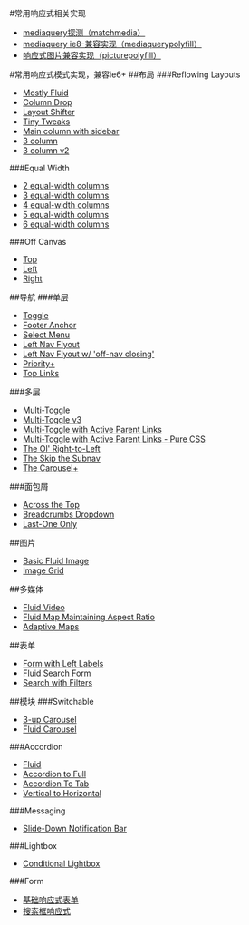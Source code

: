 #常用响应式相关实现

* [mediaquery探测（matchmedia）](/1.0/guide/matchmedia.md)
* [mediaquery ie8-兼容实现（mediaquerypolyfill）](/1.0/guide/mediaquerypolyfill.md)
* [响应式图片兼容实现（picturepolyfill）](/1.0/guide/picturepolyfill.md)

#常用响应式模式实现，兼容ie6+
##布局
###Reflowing Layouts
- [Mostly Fluid](http://s.codepen.io/bradfrost/fullpage/Iardn)
- [Column Drop](http://codepen.io/bradfrost/full/zhCwd)
- [Layout Shifter](http://codepen.io/bradfrost/full/LtryA)
- [Tiny Tweaks](http://codepen.io/bradfrost/full/brjFH)
- [Main column with sidebar](http://codepen.io/bradfrost/full/gtkHy)
- [3 column](http://codepen.io/bradfrost/full/vspLD)
- [3 column v2](http://codepen.io/bradfrost/full/joIac)

###Equal Width
- [2 equal-width columns](http://codepen.io/bradfrost/full/tnhGv)
- [3 equal-width columns](http://codepen.io/bradfrost/full/orKvD)
- [4 equal-width columns](http://codepen.io/bradfrost/full/pwmHf)
- [5 equal-width columns](http://codepen.io/bradfrost/full/rjfta)
- [6 equal-width columns](http://bradfrost.github.io/this-is-responsive/patterns.html#)

###Off Canvas
- [Top](http://codepen.io/bradfrost/full/jtdvf)
- [Left](http://codepen.io/bradfrost/full/sjiCv)
- [Right](http://codepen.io/bradfrost/full/GybaF)

##导航
###单层
- [Toggle](http://miaojing.github.io/responsive/1.0//demo/navigation/Single-Level/Toggle%20Navigation.htm)
- [Footer Anchor](http://miaojing.github.io/responsive/1.0//demo/navigation/Single-Level/Footer%20Anchor.htm.htm)
- [Select Menu](http://miaojing.github.io/responsive/1.0//demo/navigation/Single-Level/Select%20Menu.htm)
- [Left Nav Flyout](http://miaojing.github.io/responsive/1.0//demo/navigation/Single-Level/left%20flyout%20navigation.htm)
- [Left Nav Flyout w/ 'off-nav closing'](http://miaojing.github.io/responsive/1.0//demo/navigation/Single-Level/The%20Left%20Nav%20Flyout.htm)
- [Priority+](http://miaojing.github.io/responsive/1.0//demo/navigation/Single-Level/Priority+%20Navigation.htm)
- [Top Links](http://miaojing.github.io/responsive/1.0//demo/navigation/Single-Level/A%20Pen%20by%20bradfrost.htm)

###多层
- [Multi-Toggle](http://codepen.io/bradfrost/full/tnhGv)
- [Multi-Toggle v3](http://codepen.io/bradfrost/full/orKvD)
- [Multi-Toggle with Active Parent Links](http://codepen.io/bradfrost/full/pwmHf)
- [Multi-Toggle with Active Parent Links - Pure CSS](http://codepen.io/bradfrost/full/rjfta)
- [The Ol' Right-to-Left](http://bradfrost.github.io/this-is-responsive/patterns.html#)
- [The Skip the Subnav](http://bradfrost.github.io/this-is-responsive/patterns.html#)
- [The Carousel+](http://bradfrost.github.io/this-is-responsive/patterns.html#)

###面包屑
- [Across the Top](http://miaojing.github.io/responsive/1.0/demo/Breadcrumbs/Across%20the%20Top%20Breadcrumbs.htm)
- [Breadcrumbs Dropdown](http://miaojing.github.io/responsive/1.0/demo/Breadcrumbs/Dropdown%20Breadcrumbs.htm)
- [Last-One Only](http://miaojing.github.io/responsive/1.0/demo/Breadcrumbs/Last%20One%20Only%20Breadcrumbs.htm)

##图片
- [Basic Fluid Image](http://miaojing.github.io/responsive/1.0/demo/image/Image%20Grid.htm)
- [Image Grid](http://miaojing.github.io/responsive/1.0//demo/image/Landscape%20Image.htm)

##多媒体
- [Fluid Video](http://miaojing.github.io/responsive/1.0//demo/media/Fluid%20Video.htm)
- [Fluid Map Maintaining Aspect Ratio](http://miaojing.github.io/responsive/1.0/demo/media/Fluid%20Map%20Maintaining%20Aspect%20Ratio.htm)
- [Adaptive Maps](http://miaojing.github.io/responsive/1.0/demo/media/Adaptive%20Map.htm)

##表单
- [Form with Left Labels](http://miaojing.github.io/responsive/1.0/form/Simple%20Responsive%20Form%20.htm)
- [Fluid Search Form](http://miaojing.github.io/responsive/1.0/demo/form/Search%20Form.htm)
- [Search with Filters](http://miaojing.github.io/responsive/1.0/demo/form/Filtered%20Search%20RWD%20Pattern.htm)

##模块
###Switchable
 - [3-up Carousel](http://miaojing.github.io/responsive/1.0/modules/3-up%20Carousel%20.htm)
 - [Fluid Carousel](http://miaojing.github.io/responsive/1.0/demo/modules/Fluid%20Carousel%20.htm)

###Accordion
- [Fluid](http://miaojing.github.io/responsive/1.0/modules/fluid%20Accordion.htm)
- [Accordion to Full](http://miaojing.github.io/responsive/1.0/demo/modules/Accordion%20to%20Full.htm)
- [Accordion To Tab](http://miaojing.github.io/responsive/1.0/demo/modules/Responsive%20Accordian%20to%20Tabs.htm)
- [Vertical to Horizontal](http://miaojing.github.io/responsive/1.0/demo/modules/Responsive%20Accordian%20to%20Accordian.htm)

###Messaging
- [Slide-Down Notification Bar](http://miaojing.github.io/responsive/1.0/demo/modules/Slide-Down%20Notification%20Bar.htm)

###Lightbox
- [Conditional Lightbox](http://miaojing.github.io/responsive/1.0/demo/modules/Conditional%20Lightbox%20for%20Responsive%20Design.htm)

###Form
- [基础响应式表单](https://github.com/miaojing/responsive/blob/master/1.0/demo/sample.html "基础响应式表单")
- [搜索框响应式](https://github.com/miaojing/responsive/blob/master/1.0/demo/search.html "搜索框响应式")